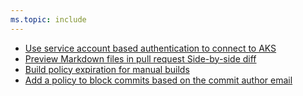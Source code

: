 ```yaml
---
ms.topic: include
---
```


- [Use service account based authentication to connect to AKS](#use-service-account-based-authentication-to-connect-to-aks)
- [Preview Markdown files in pull request Side-by-side diff](#preview-markdown-files-in-pull-request-side-by-side-diff)
- [Build policy expiration for manual builds](#build-policy-expiration-for-manual-builds)
- [Add a policy to block commits based on the commit author email](#add-a-policy-to-block-commits-based-on-the-commit-author-email)
